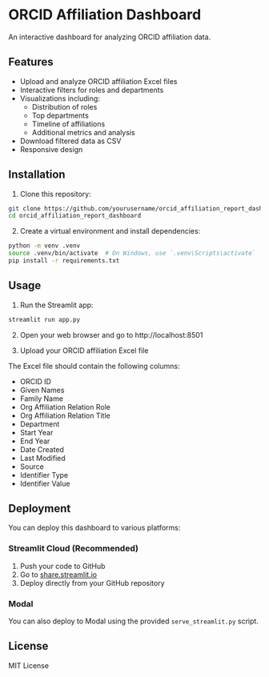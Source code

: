 # ORCID Affiliation Dashboard

An interactive dashboard for analyzing ORCID affiliation data.

## Features

- Upload and analyze ORCID affiliation Excel files
- Interactive filters for roles and departments
- Visualizations including:
  - Distribution of roles
  - Top departments
  - Timeline of affiliations
  - Additional metrics and analysis
- Download filtered data as CSV
- Responsive design

## Installation

1. Clone this repository:
```bash
git clone https://github.com/yourusername/orcid_affiliation_report_dashboard.git
cd orcid_affiliation_report_dashboard
```

2. Create a virtual environment and install dependencies:
```bash
python -m venv .venv
source .venv/bin/activate  # On Windows, use `.venv\Scripts\activate`
pip install -r requirements.txt
```

## Usage

1. Run the Streamlit app:
```bash
streamlit run app.py
```

2. Open your web browser and go to http://localhost:8501

3. Upload your ORCID affiliation Excel file

The Excel file should contain the following columns:
- ORCID ID
- Given Names
- Family Name
- Org Affiliation Relation Role
- Org Affiliation Relation Title
- Department
- Start Year
- End Year
- Date Created
- Last Modified
- Source
- Identifier Type
- Identifier Value

## Deployment

You can deploy this dashboard to various platforms:

### Streamlit Cloud (Recommended)
1. Push your code to GitHub
2. Go to [share.streamlit.io](https://share.streamlit.io)
3. Deploy directly from your GitHub repository

### Modal
You can also deploy to Modal using the provided `serve_streamlit.py` script.

## License

MIT License
